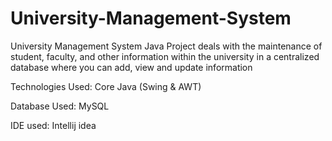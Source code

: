 # University-Management-System

University Management System Java Project deals with the maintenance of student, faculty, and other information within the university in a centralized database where you can add, view and update information

Technologies Used: Core Java (Swing & AWT)

Database Used: MySQL

IDE used: Intellij idea

